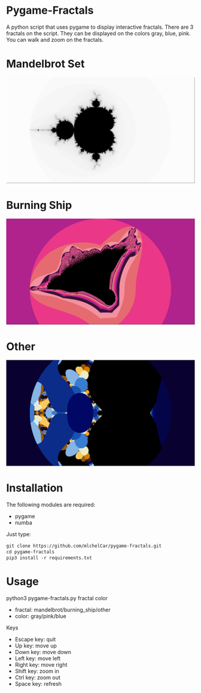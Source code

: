 # Pygame-Fractals
A python script that uses pygame to display interactive fractals.
There are 3 fractals on the script. They can be displayed on the colors gray, blue, pink.
You can walk and zoom on the fractals.

# Mandelbrot Set
![Mandelbrot Set](img/mandelbrot.png)

# Burning Ship
![Burning Ship](img/burning_ship.png)

# Other
![Other](img/other.png)


# Installation
The following modules are required:
- pygame
- numba

Just type:

    git clone https://github.com/mlchelCar/pygame-fractals.git
    cd pygame-fractals
    pip3 install -r requirements.txt

# Usage
python3 pygame-fractals.py fractal color

- fractal: mandelbrot/burning_ship/other
- color: gray/pink/blue

Keys
- Escape key:
  quit
- Up key:
  move up
- Down key:
  move down
- Left key:
  move left
- Right key:
  move right
- Shift key:
  zoom in
- Ctrl key:
  zoom out
- Space key:
  refresh
